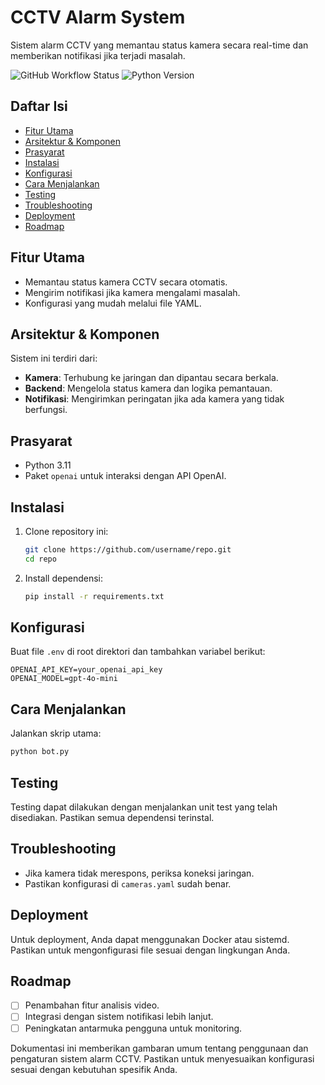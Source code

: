 # CCTV Alarm System

Sistem alarm CCTV yang memantau status kamera secara real-time dan memberikan notifikasi jika terjadi masalah.

![GitHub Workflow Status](https://img.shields.io/github/workflow/status/username/repo/CI)
![Python Version](https://img.shields.io/badge/python-3.11-blue)

## Daftar Isi
- [Fitur Utama](#fitur-utama)
- [Arsitektur & Komponen](#arsitektur--komponen)
- [Prasyarat](#prasyarat)
- [Instalasi](#instalasi)
- [Konfigurasi](#konfigurasi)
- [Cara Menjalankan](#cara-menjalankan)
- [Testing](#testing)
- [Troubleshooting](#troubleshooting)
- [Deployment](#deployment)
- [Roadmap](#roadmap)

## Fitur Utama
- Memantau status kamera CCTV secara otomatis.
- Mengirim notifikasi jika kamera mengalami masalah.
- Konfigurasi yang mudah melalui file YAML.

## Arsitektur & Komponen
Sistem ini terdiri dari:
- **Kamera**: Terhubung ke jaringan dan dipantau secara berkala.
- **Backend**: Mengelola status kamera dan logika pemantauan.
- **Notifikasi**: Mengirimkan peringatan jika ada kamera yang tidak berfungsi.

## Prasyarat
- Python 3.11
- Paket `openai` untuk interaksi dengan API OpenAI.

## Instalasi
1. Clone repository ini:
   ```bash
   git clone https://github.com/username/repo.git
   cd repo
   ```
2. Install dependensi:
   ```bash
   pip install -r requirements.txt
   ```

## Konfigurasi
Buat file `.env` di root direktori dan tambahkan variabel berikut:
```
OPENAI_API_KEY=your_openai_api_key
OPENAI_MODEL=gpt-4o-mini
```

## Cara Menjalankan
Jalankan skrip utama:
```bash
python bot.py
```

## Testing
Testing dapat dilakukan dengan menjalankan unit test yang telah disediakan. Pastikan semua dependensi terinstal.

## Troubleshooting
- Jika kamera tidak merespons, periksa koneksi jaringan.
- Pastikan konfigurasi di `cameras.yaml` sudah benar.

## Deployment
Untuk deployment, Anda dapat menggunakan Docker atau sistemd. Pastikan untuk mengonfigurasi file sesuai dengan lingkungan Anda.

## Roadmap
- [ ] Penambahan fitur analisis video.
- [ ] Integrasi dengan sistem notifikasi lebih lanjut.
- [ ] Peningkatan antarmuka pengguna untuk monitoring. 

Dokumentasi ini memberikan gambaran umum tentang penggunaan dan pengaturan sistem alarm CCTV. Pastikan untuk menyesuaikan konfigurasi sesuai dengan kebutuhan spesifik Anda.